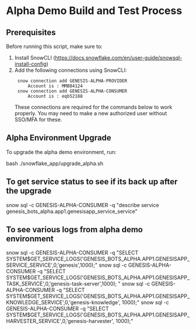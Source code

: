 
# Alpha Demo Build and Test Process

## Prerequisites

Before running this script, make sure to:

1. Install SnowCLI (https://docs.snowflake.com/en/user-guide/snowsql-install-config)
2. Add the following connections using SnowCLI:
   ```
    snow connection add GENESIS-ALPHA-PROVIDER
        Account is : MMB84124
    snow connection add GENESIS-ALPHA-CONSUMER
        Account is : eqb52188
   ```
   These connections are required for the commands below to work properly.
   You may need to make a new authorized user without SSO/MFA for these.

## Alpha Environment Upgrade

To upgrade the alpha demo environment, run:

bash ./snowflake_app/upgrade_alpha.sh

## To get service status to see if its back up after the upgrade

snow sql -c GENESIS-ALPHA-CONSUMER -q "describe service genesis_bots_alpha.app1.genesisapp_service_service"

## To see various logs from alpha demo environment

snow sql -c GENESIS-ALPHA-CONSUMER -q "SELECT SYSTEM\$GET_SERVICE_LOGS('GENESIS_BOTS_ALPHA.APP1.GENESISAPP_SERVICE_SERVICE',0,'genesis',1000);"
snow sql -c GENESIS-ALPHA-CONSUMER -q "SELECT SYSTEM\$GET_SERVICE_LOGS('GENESIS_BOTS_ALPHA.APP1.GENESISAPP_TASK_SERVICE',0,'genesis-task-server',1000);
"
snow sql -c GENESIS-ALPHA-CONSUMER -q "SELECT SYSTEM\$GET_SERVICE_LOGS('GENESIS_BOTS_ALPHA.APP1.GENESISAPP_KNOWLEDGE_SERVICE',0,'genesis-knowledge',
1000);"
snow sql -c GENESIS-ALPHA-CONSUMER -q "SELECT SYSTEM\$GET_SERVICE_LOGS('GENESIS_BOTS_ALPHA.APP1.GENESISAPP_HARVESTER_SERVICE',0,'genesis-harvester',
1000);"